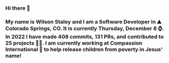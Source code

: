 ### Hi there 👋

### My name is Wilson Staley and I am a Software Developer in ⛰ Colorado Springs, CO.  It is currently Thursday, December 8 ⌚. In 2022 I have made 408 commits, 131 PRs, and contributed to 25 projects 👨‍💻. I am currently working at Compassion International 🏢 to help release children from poverty in Jesus' name!